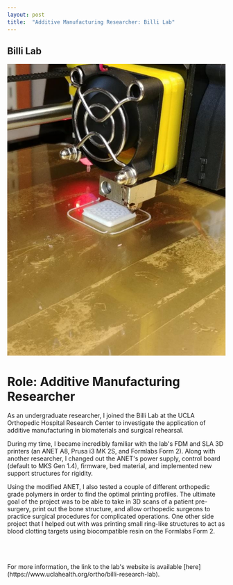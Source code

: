 ```yaml
---
layout: post
title:  "Additive Manufacturing Researcher: Billi Lab"
---
```


## Billi Lab

<img src="/assets/billi_lab.png" alt="billi" class="center">

# Role: Additive Manufacturing Researcher

As an undergraduate researcher, I joined the Billi Lab at the UCLA Orthopedic Hospital Research Center to investigate the application of additive manufacturing in biomaterials and surgical rehearsal. 

During my time, I became incredibly familiar with the lab's FDM and SLA 3D printers (an ANET A8, Prusa i3 MK 2S, and Formlabs Form 2). Along with another researcher, I changed out the ANET's power supply, control board (default to MKS Gen 1.4), firmware, bed material, and implemented new support structures for rigidity. 

Using the modified ANET, I also tested a couple of different orthopedic grade polymers in order to find the optimal printing profiles. The ultimate goal of the project was to be able to take in 3D scans of a patient pre-surgery, print out the bone structure, and allow orthopedic surgeons to practice surgical procedures for complicated operations. One other side project that I helped out with was printing small ring-like structures to act as blood clotting targets using biocompatible resin on the Formlabs Form 2. 

<br>
<br>
<br>
For more information, the link to the lab's website is available [here](https://www.uclahealth.org/ortho/billi-research-lab).
